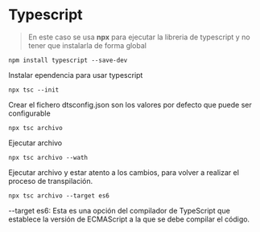 # Typescript
> En este caso se usa **npx** para ejecutar la libreria de typescript y no tener que instalarla de forma global
```
npm install typescript --save-dev
```
Instalar ependencia para usar typescript

```
npx tsc --init
```
Crear el fichero dtsconfig.json son los valores por defecto que puede ser configurable
```
npx tsc archivo 
```
Ejecutar archivo
```
npx tsc archivo --wath
```
Ejecutar archivo y estar atento a los cambios, para volver a realizar el proceso de transpilación.
```
npx tsc archivo --target es6
```
--target es6: Esta es una opción del compilador de TypeScript que establece la versión de ECMAScript a la que se debe compilar el código.